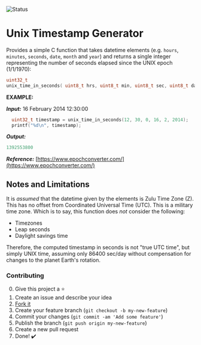 ![Status](https://img.shields.io/badge/Status-Finished-green.svg)

# Unix Timestamp Generator

Provides a simple C function that takes datetime elements (e.g. `hours`, `minutes`, `seconds`, `date`, `month` and `year`) and returns a single integer representing the number of seconds elapsed since the UNIX epoch (1/1/1970):
```c
uint32_t
unix_time_in_seconds( uint8_t hrs, uint8_t min, uint8_t sec, uint8_t day, uint8_t mon, uint16_t year );
```

**EXAMPLE:**

***Input:*** 16 February 2014 12:30:00
```c
  uint32_t timestamp = unix_time_in_seconds(12, 30, 0, 16, 2, 2014);
  printf("%d\n", timestamp);
```

***Output:***
```c
1392553800
```
***Reference:***  [https://www.epochconverter.com/](https://www.epochconverter.com/)


## Notes and Limitations
It is *assumed* that the datetime given by the elements is Zulu Time Zone (Z).  This has no offset from Coordinated Universal Time (UTC). This is a military time zone. Which is to say, this function does *not* consider the following:

*  Timezones
*  Leap seconds
*  Daylight savings time

Therefore, the computed timestamp in seconds is not "true UTC time", but simply UNIX time, assuming only 86400 sec/day without compensation for changes to the planet Earth's rotation.

### Contributing
0. Give this project a :star:
1. Create an issue and describe your idea
2. [Fork it](https://github.com/TiagoPaulaSilva/Unix-Timestamp-Generator/fork)
3. Create your feature branch (`git checkout -b my-new-feature`)
4. Commit your changes (`git commit -am 'Add some feature'`)
5. Publish the branch (`git push origin my-new-feature`)
6. Create a new pull request
7. Done! :heavy_check_mark:
